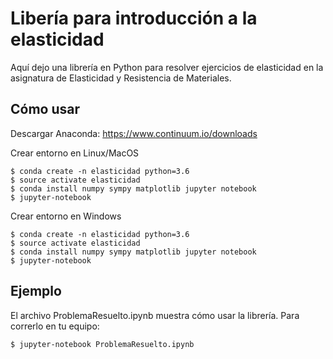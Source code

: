 # Libería para introducción a la elasticidad

Aquí dejo una librería en Python para resolver ejercicios de elasticidad en la asignatura de Elasticidad y Resistencia de Materiales.

## Cómo usar

Descargar Anaconda: https://www.continuum.io/downloads

Crear entorno en Linux/MacOS

```
$ conda create -n elasticidad python=3.6
$ source activate elasticidad
$ conda install numpy sympy matplotlib jupyter notebook
$ jupyter-notebook
```

Crear entorno en Windows

```
$ conda create -n elasticidad python=3.6
$ source activate elasticidad
$ conda install numpy sympy matplotlib jupyter notebook
$ jupyter-notebook
```

## Ejemplo

El archivo ProblemaResuelto.ipynb muestra cómo usar la librería. Para correrlo en tu equipo:

```
$ jupyter-notebook ProblemaResuelto.ipynb
```